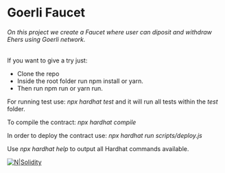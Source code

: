 # Goerli Faucet

###### On this project we create a _Faucet_ where user can diposit and withdraw Ehers using Goerli network.

If you want to give a try just:

- Clone the repo
- Inside the root folder run npm install or yarn.
- Then run npm run or yarn run.

For running test use: _npx hardhat test_ and it will run all tests within the _test_ folder.

To compile the contract: _npx hardhat compile_

In order to deploy the contract use: _npx hardhat run scripts/deploy.js_

Use _npx hardhat help_ to output all Hardhat commands available.

[![N|Solidity](https://img.shields.io/badge/Solidity-e6e6e6?style=for-the-badge&logo=solidity&logoColor=black)](https://soliditylang.org/)
